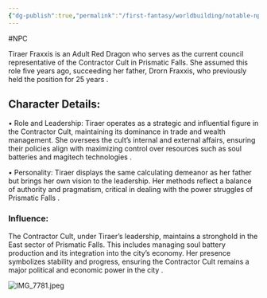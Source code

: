 ```yaml
---
{"dg-publish":true,"permalink":"/first-fantasy/worldbuilding/notable-np-cs/tiraer-fraxxis/","noteIcon":"","created":"2025-01-27T12:50:41.191+09:00","updated":"2025-02-01T13:58:07.600+09:00"}
---
```


#NPC  

Tiraer Fraxxis is an Adult Red Dragon who serves as the current council representative of the Contractor Cult in Prismatic Falls. She assumed this role five years ago, succeeding her father, Drorn Fraxxis, who previously held the position for 25 years .

  

## Character Details:

• Role and Leadership: Tiraer operates as a strategic and influential figure in the Contractor Cult, maintaining its dominance in trade and wealth management. She oversees the cult’s internal and external affairs, ensuring their policies align with maximizing control over resources such as soul batteries and magitech technologies .

• Personality: Tiraer displays the same calculating demeanor as her father but brings her own vision to the leadership. Her methods reflect a balance of authority and pragmatism, critical in dealing with the power struggles of Prismatic Falls .

  

### Influence:

  

The Contractor Cult, under Tiraer’s leadership, maintains a stronghold in the East sector of Prismatic Falls. This includes managing soul battery production and its integration into the city’s economy. Her presence symbolizes stability and progress, ensuring the Contractor Cult remains a major political and economic power in the city .


![IMG_7781.jpeg](/img/user/Attachments/IMG_7781.jpeg)